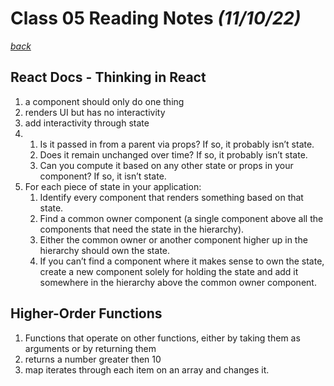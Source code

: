 # Class 05 Reading Notes *(11/10/22)*

[*back*](../README.md)

## React Docs - Thinking in React

1. a component should only do one thing
2. renders UI but has no interactivity
3. add interactivity through state
4.  
    1. Is it passed in from a parent via props? If so, it  probably isn’t state.
    2. Does it remain unchanged over time? If so, it probably isn’t state.
    3. Can you compute it based on any other state or props in your component? If so, it isn’t state.
5. For each piece of state in your application:
    1. Identify every component that renders something based on that state.
    2. Find a common owner component (a single component above all the components that need the state in the hierarchy).
    3. Either the common owner or another component higher up in the hierarchy should own the state.
    4. If you can’t find a component where it makes sense to own the state, create a new component solely for holding the state and add it somewhere in the hierarchy above the common owner component.

## Higher-Order Functions

1. Functions that operate on other functions, either by taking them as arguments or by returning them
2. returns a number greater then 10
3. map iterates through each item on an array and changes it.
